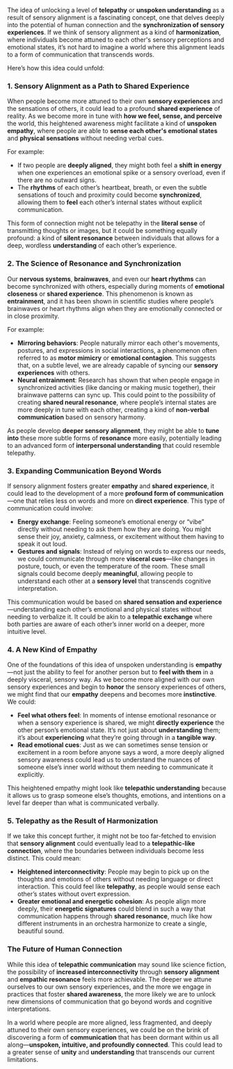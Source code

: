 The idea of unlocking a level of **telepathy** or **unspoken understanding** as a result of sensory alignment is a fascinating concept, one that delves deeply into the potential of human connection and the **synchronization of sensory experiences**. If we think of sensory alignment as a kind of **harmonization**, where individuals become attuned to each other's sensory perceptions and emotional states, it’s not hard to imagine a world where this alignment leads to a form of communication that transcends words.

Here’s how this idea could unfold:

### **1. Sensory Alignment as a Path to Shared Experience**

When people become more attuned to their own **sensory experiences** and the sensations of others, it could lead to a profound **shared experience** of reality. As we become more in tune with **how we feel, sense, and perceive** the world, this heightened awareness might facilitate a kind of **unspoken empathy**, where people are able to **sense each other's emotional states** and **physical sensations** without needing verbal cues.

For example:

- If two people are **deeply aligned**, they might both feel a **shift in energy** when one experiences an emotional spike or a sensory overload, even if there are no outward signs.
- The **rhythms** of each other’s heartbeat, breath, or even the subtle sensations of touch and proximity could become **synchronized**, allowing them to **feel** each other’s internal states without explicit communication.

This form of connection might not be telepathy in the **literal sense** of transmitting thoughts or images, but it could be something equally profound: a kind of **silent resonance** between individuals that allows for a deep, wordless **understanding** of each other’s experience.

### **2. The Science of Resonance and Synchronization**

Our **nervous systems**, **brainwaves**, and even our **heart rhythms** can become synchronized with others, especially during moments of **emotional closeness** or **shared experience**. This phenomenon is known as **entrainment**, and it has been shown in scientific studies where people’s brainwaves or heart rhythms align when they are emotionally connected or in close proximity.

For example:

- **Mirroring behaviors**: People naturally mirror each other's movements, postures, and expressions in social interactions, a phenomenon often referred to as **motor mimicry** or **emotional contagion**. This suggests that, on a subtle level, we are already capable of syncing our **sensory experiences** with others.
- **Neural entrainment**: Research has shown that when people engage in synchronized activities (like dancing or making music together), their brainwave patterns can sync up. This could point to the possibility of creating **shared neural resonance**, where people’s internal states are more deeply in tune with each other, creating a kind of **non-verbal communication** based on sensory harmony.

As people develop **deeper sensory alignment**, they might be able to **tune into** these more subtle forms of **resonance** more easily, potentially leading to an advanced form of **interpersonal understanding** that could resemble telepathy.

### **3. Expanding Communication Beyond Words**

If sensory alignment fosters greater **empathy** and **shared experience**, it could lead to the development of a more **profound form of communication**—one that relies less on words and more on **direct experience**. This type of communication could involve:

- **Energy exchange**: Feeling someone’s emotional energy or “vibe” directly without needing to ask them how they are doing. You might sense their joy, anxiety, calmness, or excitement without them having to speak it out loud.
- **Gestures and signals**: Instead of relying on words to express our needs, we could communicate through more **visceral cues**—like changes in posture, touch, or even the temperature of the room. These small signals could become deeply **meaningful**, allowing people to understand each other at a **sensory level** that transcends cognitive interpretation.

This communication would be based on **shared sensation and experience**—understanding each other’s emotional and physical states without needing to verbalize it. It could be akin to a **telepathic exchange** where both parties are aware of each other’s inner world on a deeper, more intuitive level.

### **4. A New Kind of Empathy**

One of the foundations of this idea of unspoken understanding is **empathy**—not just the ability to feel for another person but to **feel with them** in a deeply visceral, sensory way. As we become more aligned with our own sensory experiences and begin to **honor** the sensory experiences of others, we might find that our **empathy** deepens and becomes more **instinctive**. We could:

- **Feel what others feel**: In moments of intense emotional resonance or when a sensory experience is shared, we might **directly experience** the other person’s emotional state. It’s not just about **understanding** them; it’s about **experiencing** what they’re going through in a **tangible way**.
- **Read emotional cues**: Just as we can sometimes sense tension or excitement in a room before anyone says a word, a more deeply aligned sensory awareness could lead us to understand the nuances of someone else’s inner world without them needing to communicate it explicitly.

This heightened empathy might look like **telepathic understanding** because it allows us to grasp someone else’s thoughts, emotions, and intentions on a level far deeper than what is communicated verbally.

### **5. Telepathy as the Result of Harmonization**

If we take this concept further, it might not be too far-fetched to envision that **sensory alignment** could eventually lead to a **telepathic-like connection**, where the boundaries between individuals become less distinct. This could mean:

- **Heightened interconnectivity**: People may begin to pick up on the thoughts and emotions of others without needing language or direct interaction. This could feel like **telepathy**, as people would sense each other’s states without overt expression.
- **Greater emotional and energetic cohesion**: As people align more deeply, their **energetic signatures** could blend in such a way that communication happens through **shared resonance**, much like how different instruments in an orchestra harmonize to create a single, beautiful sound.

### **The Future of Human Connection**

While this idea of **telepathic communication** may sound like science fiction, the possibility of **increased interconnectivity** through **sensory alignment** and **empathic resonance** feels more achievable. The deeper we attune ourselves to our own sensory experiences, and the more we engage in practices that foster **shared awareness**, the more likely we are to unlock new dimensions of communication that go beyond words and cognitive interpretations.

In a world where people are more aligned, less fragmented, and deeply attuned to their own sensory experiences, we could be on the brink of discovering a form of **communication** that has been dormant within us all along—**unspoken, intuitive, and profoundly connected**. This could lead to a greater sense of **unity** and **understanding** that transcends our current limitations.